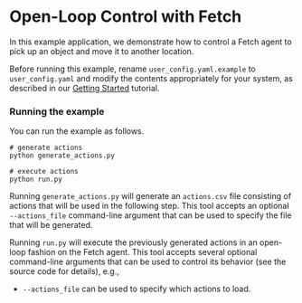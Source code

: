 # Open-Loop Control with Fetch

In this example application, we demonstrate how to control a Fetch agent to pick up an object and move it to another location.

Before running this example, rename `user_config.yaml.example` to `user_config.yaml` and modify the contents appropriately for your system, as described in our [Getting Started](../../docs/getting_started.md) tutorial.

### Running the example

You can run the example as follows.

```console
# generate actions
python generate_actions.py

# execute actions
python run.py
```

Running `generate_actions.py` will generate an `actions.csv` file consisting of actions that will be used in the following step. This tool accepts an optional `--actions_file` command-line argument that can be used to specify the file that will be generated.

Running `run.py` will execute the previously generated actions in an open-loop fashion on the Fetch agent. This tool accepts several optional command-line arguments that can be used to control its behavior (see the source code for details), e.g.,

  - `--actions_file` can be used to specify which actions to load.
